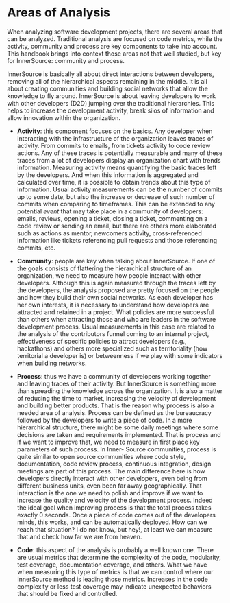 Areas of Analysis
=================

When analyzing software development projects, there are several areas
that can be analyzed. Traditional analysis are focused on code metrics,
while the activity, community and process are key components to take
into account. This handbook brings into context those areas not that
well studied, but key for InnerSource: community and process.

InnerSource is basically all about direct interactions between
developers, removing all of the hierarchical aspects remaining in the
middle. It is all about creating communities and building social
networks that allow the knowledge to fly around. InnerSource is about
leaving developers to work with other developers (D2D) jumping over the
traditional hierarchies. This helps to increase the development
activity, break silos of information and allow innovation within the
organization.

-   **Activity**: this component focuses on the basics. Any developer
    when interacting with the infrastructure of the organization leaves
    traces of activity. From commits to emails, from tickets activity to
    code review actions. Any of these traces is potentially measurable
    and many of these traces from a lot of developers display an
    organization chart with trends information. Measuring activity means
    quantifying the basic traces left by the developers. And when this
    information is aggregated and calculated over time, it is possible
    to obtain trends about this type of information. Usual activity
    measurements can be the number of commits up to some date, but also
    the increase or decrease of such number of commits when comparing to
    timeframes. This can be extended to any potential *event* that may
    take place in a community of developers: emails, reviews, opening a
    ticket, closing a ticket, commenting on a code review or sending an
    email, but there are others more elaborated such as actions as
    mentor, newcomers activity, cross-referenced information like
    tickets referencing pull requests and those referencing commits,
    etc.

-   **Community**: people are key when talking about InnerSource. If
    one of the goals consists of flattering the hierarchical structure
    of an organization, we need to measure how people interact with
    other developers. Although this is again measured through the traces
    left by the developers, the analysis proposed are pretty focused on
    the people and how they build their own social networks. As each
    developer has her own interests, it is necessary to understand how
    developers are attracted and retained in a project. What policies
    are more successful than others when attracting those and who are
    leaders in the software development process. Usual measurements in
    this case are related to the analysis of the contributors funnel
    coming to an internal project, effectiveness of specific policies to
    attract developers (e.g., hackathons) and others more specialized
    such as territoriality (how territorial a developer is) or
    betweenness if we play with some indicators when building networks.

-   **Process**: thus we have a community of developers working together
    and leaving traces of their activity. But InnerSource is something
    more than spreading the knowledge across the organization. It is
    also a matter of reducing the time to market, increasing the
    velocity of development and building better products. That is the
    reason why process is also a needed area of analysis. Process can be
    defined as the bureaucracy followed by the developers to write a
    piece of code. In a more hierarchical structure, there might be some
    daily meetings where some decisions are taken and requirements
    implemented. That is process and if we want to improve that, we need
    to measure in first place key parameters of such process. In Inner-
    Source communities, process is quite similar to open source
    communities where code style, documentation, code review process,
    continuous integration, design meetings are part of this process.
    The main difference here is how developers directly interact with
    other developers, even being from different business units, even
    been far away geographically. That interaction is the one we need to
    polish and improve if we want to increase the quality and velocity
    of the development process. Indeed the ideal goal when improving
    process is that the total process takes exactly 0 seconds. Once a
    piece of code comes out of the developers minds, this works, and can
    be automatically deployed. How can we reach that situation? I do not
    know, but hey!, at least we can measure that and check how far we
    are from heaven.

-   **Code**: this aspect of the analysis is probably a well known one.
    There are usual metrics that determine the complexity of the code,
    modularity, test coverage, documentation coverage, and others. What
    we have when measuring this type of metrics is that we can control
    where our InnerSource method is leading those metrics. Increases in
    the code complexity or less test coverage may indicate unexpected
    behaviors that should be fixed and controlled.
